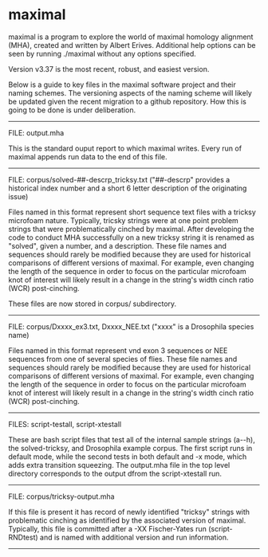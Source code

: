 # maximal
maximal is a program to explore the world of maximal homology alignment (MHA), created and written by Albert Erives. Additional help options can be seen by running ./maximal without any options specified.

Version v3.37 is the most recent, robust, and easiest version.

Below is a guide to key files in the maximal software project and their naming schemes. The versioning aspects of the naming scheme will likely be updated given the recent migration to a github repository. How this is going to be done is under deliberation.
_______________________________________________
FILE: output.mha

This is the standard ouput report to which maximal writes. 
Every run of maximal appends run data to the end of this file.

_______________________________________________
FILE: corpus/solved-##-descrp_tricksy.txt ("##-descrp" provides a historical index number and a short 6 letter description of the originating issue)

Files named in this format represent short sequence text files with a tricksy microfoam nature. Typically, tricsky strings were at one point problem strings that were problematically cinched by maximal. After developing the code to conduct MHA successfully on a new tricksy string it is renamed as "solved", given a number, and a description. These file names and sequences should rarely be modified because they are used for historical comparisons of different versions of maximal. For example, even changing the length of the sequence in order to focus on the particular microfoam knot of interest will likely result in a change in the string's width cinch ratio (WCR) post-cinching.

These files are now stored in corpus/ subdirectory.

_______________________________________________
FILE: corpus/Dxxxx_ex3.txt, Dxxxx_NEE.txt ("xxxx" is a Drosophila species name)

Files named in this format represent vnd exon 3 sequences or NEE sequences from one of several species of flies. These file names and sequences should rarely be modified because they are used for historical comparisons of different versions of maximal. For example, even changing the length of the sequence in order to focus on the particular microfoam knot of interest will likely result in a change in the string's width cinch ratio (WCR) post-cinching.

_______________________________________________
FILES: script-testall, script-xtestall

These are bash script files that test all of the internal sample strings (a--h), the solved-tricksy, and Drosophila example corpus. The first script runs in default mode, while the second tests in both default and -x mode, which adds extra transition squeezing. The output.mha file in the top level directory corresponds to the output dfrom the script-xtestall run.

_______________________________________________
FILE: corpus/tricksy-output.mha

If this file is present it has record of newly identified "tricksy" strings with problematic cinching as identified by the associated version of maximal. Typically, this file is committed after a -XX Fischer-Yates run (script-RNDtest) and is named with additional version and run information.
_______________________________________________
